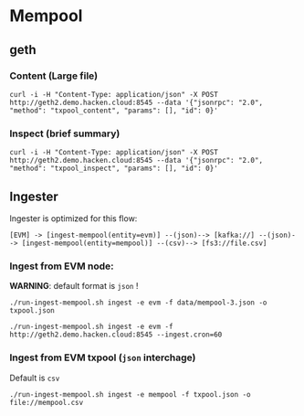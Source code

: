 # Mempool

## geth

### Content (Large file)

```
curl -i -H "Content-Type: application/json" -X POST http://geth2.demo.hacken.cloud:8545 --data '{"jsonrpc": "2.0", "method": "txpool_content", "params": [], "id": 0}'
```

### Inspect (brief summary)

```
curl -i -H "Content-Type: application/json" -X POST http://geth2.demo.hacken.cloud:8545 --data '{"jsonrpc": "2.0", "method": "txpool_inspect", "params": [], "id": 0}'
```

## Ingester

Ingester is optimized for this flow:

```
[EVM] -> [ingest-mempool(entity=evm)] --(json)--> [kafka://] --(json)--> [ingest-mempool(entity=mempool)] --(csv)--> [fs3://file.csv]
```

### Ingest from EVM node:

__WARNING__: default format is `json` !

```
./run-ingest-mempool.sh ingest -e evm -f data/mempool-3.json -o txpool.json
```

```
./run-ingest-mempool.sh ingest -e evm -f http://geth2.demo.hacken.cloud:8545 --ingest.cron=60
```

### Ingest from EVM txpool (`json` interchage)

Default is `csv` 

```
./run-ingest-mempool.sh ingest -e mempool -f txpool.json -o file://mempool.csv
```

